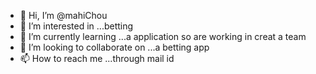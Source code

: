 - 👋 Hi, I’m @mahiChou
- 👀 I’m interested in ...betting
- 🌱 I’m currently learning ...a application so are working in creat a team
- 💞️ I’m looking to collaborate on ...a betting app
- 📫 How to reach me ...through mail id

<!---
mahiChou/mahiChou is a ✨ special ✨ repository because its `README.md` (this file) appears on your GitHub profile.
You can click the Preview link to take a look at your changes.
--->
